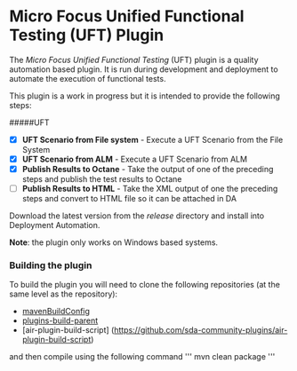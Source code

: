 # Micro Focus Unified Functional Testing (UFT) Plugin

The _Micro Focus Unified Functional Testing_ (UFT) plugin is a quality automation based plugin. 
It is run during development and deployment to automate the execution of functional tests.

This plugin is a work in progress but it is intended to provide the following steps:

#####UFT
* [x] **UFT Scenario from File system** - Execute a UFT Scenario from the File System
* [x] **UFT Scenario from ALM** - Execute a UFT Scenario from ALM
* [x] **Publish Results to Octane** - Take the output of one of the preceding steps and publish the test results to Octane
* [ ] **Publish Results to HTML** - Take the XML output of one the preceding steps and convert to HTML file so it can be attached in DA

Download the latest version from the _release_ directory and install into Deployment Automation.

**Note**: the plugin only works on Windows based systems.

### Building the plugin

To build the plugin you will need to clone the following repositories (at the same level as the repository):

 - [mavenBuildConfig](https://github.com/sda-community-plugins/mavenBuildConfig)
 - [plugins-build-parent](https://github.com/sda-community-plugins/plugins-build-parent)
 - [air-plugin-build-script] (https://github.com/sda-community-plugins/air-plugin-build-script)
 
 and then compile using the following command
 '''
   mvn clean package
 '''  
